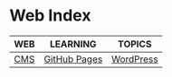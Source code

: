 # Web Index

|WEB|LEARNING|TOPICS|
|---|---|---|
|[CMS](coding/web/web-cms.md)|[GitHub Pages](coding/web/web-cms.md#github-pages)|[WordPress](coding/web/web-cms.md#wordpress)|